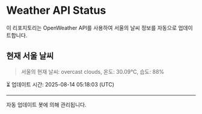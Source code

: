 
# Weather API Status

이 리포지토리는 OpenWeather API를 사용하여 서울의 날씨 정보를 자동으로 업데이트합니다.

## 현재 서울 날씨
> 서울의 현재 날씨: overcast clouds, 온도: 30.09°C, 습도: 88%

⏳ 업데이트 시간: 2025-08-14 05:18:03 (UTC)

---
자동 업데이트 봇에 의해 관리됩니다.
